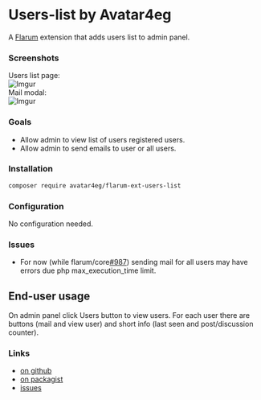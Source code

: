 # Users-list by Avatar4eg

A [Flarum](http://flarum.org) extension that adds users list to admin panel.

### Screenshots

Users list page:  
![Imgur](https://i.imgur.com/JSlVsEn.png)  
Mail modal:  
![Imgur](https://i.imgur.com/PIHr4mT.png)  

### Goals

- Allow admin to view list of users registered users.
- Allow admin to send emails to user or all users.

### Installation

```bash
composer require avatar4eg/flarum-ext-users-list
```

### Configuration

No configuration needed.

### Issues

- For now (while flarum/core[#987](https://github.com/flarum/core/issues/978)) sending mail for all users may have errors due php max_execution_time limit.

## End-user usage

On admin panel click Users button to view users. For each user there are buttons (mail and view user) and short info (last seen and post/discussion counter).

### Links

- [on github](https://github.com/avatar4eg/flarum-ext-users-list)
- [on packagist](https://packagist.com/packages/avatar4eg/flarum-ext-users-list)
- [issues](https://github.com/avatar4eg/flarum-ext-users-list/issues)
